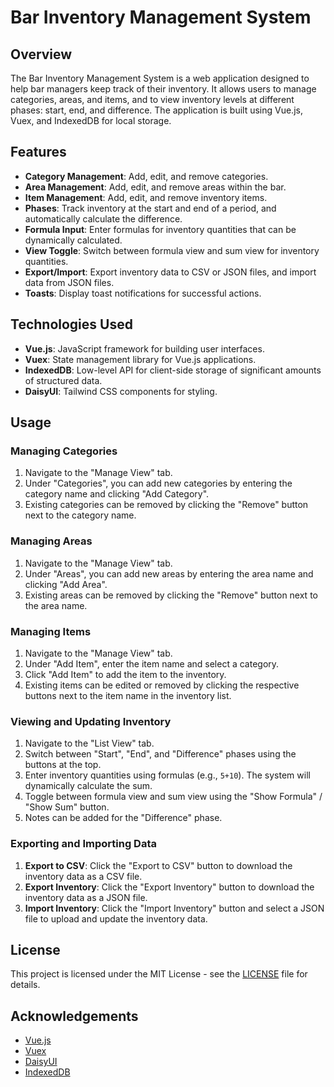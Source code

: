 # Bar Inventory Management System

## Overview

The Bar Inventory Management System is a web application designed to help bar managers keep track of their inventory. It allows users to manage categories, areas, and items, and to view inventory levels at different phases: start, end, and difference. The application is built using Vue.js, Vuex, and IndexedDB for local storage.

## Features

- **Category Management**: Add, edit, and remove categories.
- **Area Management**: Add, edit, and remove areas within the bar.
- **Item Management**: Add, edit, and remove inventory items.
- **Phases**: Track inventory at the start and end of a period, and automatically calculate the difference.
- **Formula Input**: Enter formulas for inventory quantities that can be dynamically calculated.
- **View Toggle**: Switch between formula view and sum view for inventory quantities.
- **Export/Import**: Export inventory data to CSV or JSON files, and import data from JSON files.
- **Toasts**: Display toast notifications for successful actions.

## Technologies Used

- **Vue.js**: JavaScript framework for building user interfaces.
- **Vuex**: State management library for Vue.js applications.
- **IndexedDB**: Low-level API for client-side storage of significant amounts of structured data.
- **DaisyUI**: Tailwind CSS components for styling.

## Usage

### Managing Categories

1. Navigate to the "Manage View" tab.
2. Under "Categories", you can add new categories by entering the category name and clicking "Add Category".
3. Existing categories can be removed by clicking the "Remove" button next to the category name.

### Managing Areas

1. Navigate to the "Manage View" tab.
2. Under "Areas", you can add new areas by entering the area name and clicking "Add Area".
3. Existing areas can be removed by clicking the "Remove" button next to the area name.

### Managing Items

1. Navigate to the "Manage View" tab.
2. Under "Add Item", enter the item name and select a category.
3. Click "Add Item" to add the item to the inventory.
4. Existing items can be edited or removed by clicking the respective buttons next to the item name in the inventory list.

### Viewing and Updating Inventory

1. Navigate to the "List View" tab.
2. Switch between "Start", "End", and "Difference" phases using the buttons at the top.
3. Enter inventory quantities using formulas (e.g., `5+10`). The system will dynamically calculate the sum.
4. Toggle between formula view and sum view using the "Show Formula" / "Show Sum" button.
5. Notes can be added for the "Difference" phase.

### Exporting and Importing Data

1. **Export to CSV**: Click the "Export to CSV" button to download the inventory data as a CSV file.
2. **Export Inventory**: Click the "Export Inventory" button to download the inventory data as a JSON file.
3. **Import Inventory**: Click the "Import Inventory" button and select a JSON file to upload and update the inventory data.

## License

This project is licensed under the MIT License - see the [LICENSE](LICENSE) file for details.

## Acknowledgements

- [Vue.js](https://vuejs.org/)
- [Vuex](https://vuex.vuejs.org/)
- [DaisyUI](https://daisyui.com/)
- [IndexedDB](https://developer.mozilla.org/en-US/docs/Web/API/IndexedDB_API)
